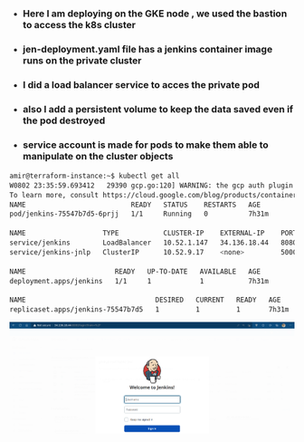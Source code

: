 - ### Here I am deploying on the GKE node , we used the bastion to access the k8s cluster
- ### jen-deployment.yaml file has a jenkins container image runs on the private cluster
- ### I did a load balancer service to acces the private pod
- ### also I add a persistent volume to keep the data saved even if the pod destroyed
- ### service account is made for pods to make them able to manipulate on the cluster objects
```bash
amir@terraform-instance:~$ kubectl get all
W0802 23:35:59.693412   29390 gcp.go:120] WARNING: the gcp auth plugin is deprecated in v1.22+, unavailable in v1.25+; use gcloud instead.
To learn more, consult https://cloud.google.com/blog/products/containers-kubernetes/kubectl-auth-changes-in-gke
NAME                          READY   STATUS    RESTARTS   AGE
pod/jenkins-75547b7d5-6prjj   1/1     Running   0          7h31m

NAME                   TYPE           CLUSTER-IP    EXTERNAL-IP    PORT(S)          AGE
service/jenkins        LoadBalancer   10.52.1.147   34.136.18.44   8080:31243/TCP   9h
service/jenkins-jnlp   ClusterIP      10.52.9.17    <none>         50000/TCP        9h

NAME                      READY   UP-TO-DATE   AVAILABLE   AGE
deployment.apps/jenkins   1/1     1            1           7h31m

NAME                                DESIRED   CURRENT   READY   AGE
replicaset.apps/jenkins-75547b7d5   1         1         1       7h31m

```
![image](./img1.png)
